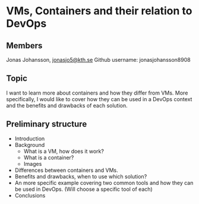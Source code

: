 # VMs, Containers and their relation to DevOps

## Members

Jonas Johansson, jonasjo5@kth.se
Github username: jonasjohansson8908

## Topic

I want to learn more about containers and how they differ from VMs. 
More specifically, I would like to cover how they can be used in a DevOps context and the
benefits and drawbacks of each solution.

## Preliminary structure

- Introduction
- Background
	- What is a VM, how does it work?
	- What is a container?
	- Images
- Differences between containers and VMs.
- Benefits and drawbacks, when to use which solution?
- An more specific example covering two common tools and how they can be used in DevOps. (Will choose a specific tool of each)
- Conclusions
